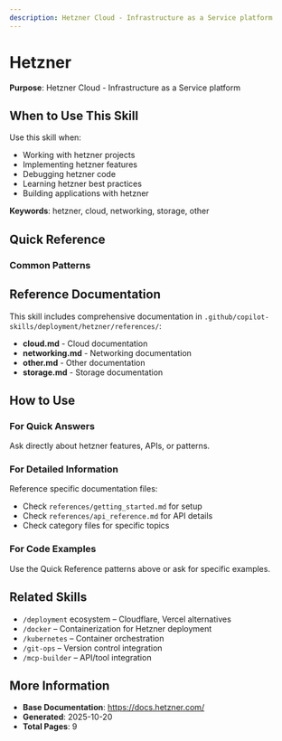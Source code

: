 ```yaml
---
description: Hetzner Cloud - Infrastructure as a Service platform
---
```


# Hetzner

**Purpose**: Hetzner Cloud - Infrastructure as a Service platform

## When to Use This Skill

Use this skill when:
- Working with hetzner projects
- Implementing hetzner features
- Debugging hetzner code
- Learning hetzner best practices
- Building applications with hetzner

**Keywords**: hetzner, cloud, networking, storage, other

## Quick Reference

### Common Patterns

## Reference Documentation

This skill includes comprehensive documentation in `.github/copilot-skills/deployment/hetzner/references/`:

- **cloud.md** - Cloud documentation
- **networking.md** - Networking documentation
- **other.md** - Other documentation
- **storage.md** - Storage documentation

## How to Use

### For Quick Answers
Ask directly about hetzner features, APIs, or patterns.

### For Detailed Information
Reference specific documentation files:
- Check `references/getting_started.md` for setup
- Check `references/api_reference.md` for API details
- Check category files for specific topics

### For Code Examples
Use the Quick Reference patterns above or ask for specific examples.

## Related Skills

- `/deployment` ecosystem – Cloudflare, Vercel alternatives
- `/docker` – Containerization for Hetzner deployment
- `/kubernetes` – Container orchestration
- `/git-ops` – Version control integration
- `/mcp-builder` – API/tool integration

## More Information

- **Base Documentation**: https://docs.hetzner.com/
- **Generated**: 2025-10-20
- **Total Pages**: 9
